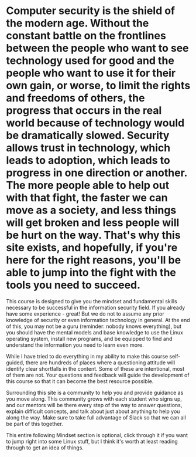 # Computer security is the shield of the modern age. Without the constant battle on the frontlines between the people who want to see technology used for good and the people who want to use it for their own gain, or worse, to limit the rights and freedoms of others, the progress that occurs in the real world because of technology would be dramatically slowed. Security allows trust in technology, which leads to adoption, which leads to progress in one direction or another. The more people able to help out with that fight, the faster we can move as a society, and less things will get broken and less people will be hurt on the way. That's why this site exists, and hopefully, if you're here for the right reasons, you'll be able to jump into the fight with the tools you need to succeed.

This course is designed to give you the mindset and fundamental skills
necessary to be successful in the information security field. If you
already have some experience - great! But we do not to assume any prior
knowledge of security or even information technology in general. At the
end of this, you may not be a guru (reminder: nobody knows everything),
but you should have the mental models and base knowledge to use the
Linux operating system, install new programs, and be equipped to find
and understand the information you need to learn even more.

While I have tried to do everything in my ability to make this course
self-guided, there are hundreds of places where a questioning attitude
will identify clear shortfalls in the content. Some of these are
intentional, most of them are not. Your questions and feedback will
guide the development of this course so that it can become the best
resource possible.

Surrounding this site is a community to help you and provide guidance as
you move along. This community grows with each student who signs up, and
our mentors will be there every step of the way to answer questions,
explain difficult concepts, and talk about just about anything to help
you along the way. Make sure to take full advantage of Slack so that we
can all be part of this together.

This entire following Mindset section is optional, click through it if
you want to jump right into some Linux stuff, but I think it's worth at
least reading through to get an idea of things.
